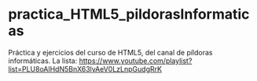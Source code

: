 # practica_HTML5_pildorasInformaticas
Práctica y ejercicios del curso de HTML5, del canal de píldoras informáticas. La lista: https://www.youtube.com/playlist?list=PLU8oAlHdN5BnX63lyAeV0LzLnpGudgRrK
